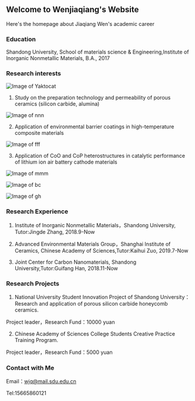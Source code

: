 ## Welcome to Wenjiaqiang's Website

Here's the homepage about Jiaqiang Wen's academic career

### Education

Shandong University, School of materials science & Engineering,Institute of Inorganic Nonmetallic Materials, B.A., 2017

### Research interests

![Image of Yaktocat](https://octodex.github.com/images/yaktocat.png)


1. Study on the preparation technology and permeability of porous ceramics (silicon carbide, alumina)

![Image of nnn](https://github.com/NeedleCandy/Wen-Jiaqiang.github.io/blob/master/nnn.jpg)

2. Application of environmental barrier coatings in high-temperature composite materials

![Image of fff](https://github.com/NeedleCandy/Wen-Jiaqiang.github.io/blob/master/fff.png)

3. Application of CoO and CoP heterostructures in catalytic performance of lithium ion air battery cathode materials

![Image of mmm](https://github.com/NeedleCandy/Wen-Jiaqiang.github.io/blob/master/mmm.png)

![Image of bc](https://github.com/NeedleCandy/Wen-Jiaqiang.github.io/blob/master/bc.png)

![Image of gh](https://github.com/NeedleCandy/Wen-Jiaqiang.github.io/blob/master/gh.png)

### Research Experience

1. Institute of Inorganic Nonmetallic Materials，Shandong University, Tutor:Jingde Zhang, 2018.9-Now

2. Advanced Environmental Materials Group，Shanghai Institute of Ceramics, Chinese Academy of Sciences,Tutor:Kaihui Zuo, 2019.7-Now

3. Joint Center for Carbon Nanomaterials, Shandong University,Tutor:Guifang Han, 2018.11-Now

### Research Projects

1. National University Student Innovation Project of Shandong University：Research and application of porous silicon carbide honeycomb ceramics.

 Project leader，Research Fund：10000 yuan

2. Chinese Academy of Sciences College Students Creative Practice Training Program.

 Project leader，Research Fund：5000 yuan

### Contact with Me

Email：wjq@mail.sdu.edu.cn

Tel:15665860121
